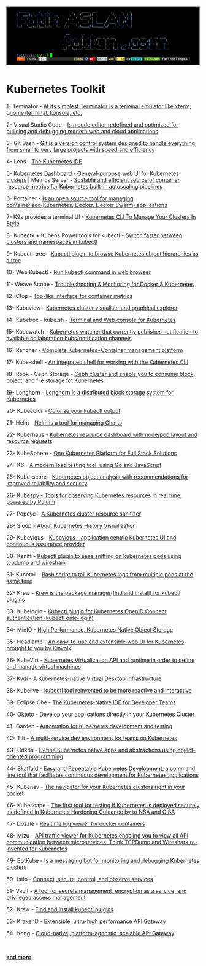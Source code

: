 # ![](bh.png)

# Kubernetes Toolkit


1- Teminator - [At its simplest Terminator is a terminal emulator like xterm, gnome-terminal, konsole, etc.](https://terminator-gtk3.readthedocs.io/en/latest/) <br>

2- Visual Studio Code - [Is a code editor redefined and optimized for building and debugging modern web and cloud applications](https://code.visualstudio.com/download) <br>

3- Git Bash - [Git is a version control system designed to handle everything from small to very large projects with speed and efficiency](https://git-scm.com/) <br>

4- Lens - [The Kubernetes IDE](https://github.com/lensapp/lens) <br>

5- Kubernetes Dashboard - [General-purpose web UI for Kubernetes clusters](https://github.com/kubernetes/dashboard) | 
Metrics Server - [Scalable and efficient source of container resource metrics for Kubernetes built-in autoscaling pipelines](https://github.com/kubernetes-sigs/metrics-server) <br>

6- Portainer - [Is an open source tool for managing containerized(Kubernetes, Docker, Docker Swarm) applications](https://github.com/portainer/k8s) <br>

7- K9s provides a terminal UI - [Kubernetes CLI To Manage Your Clusters In Style](https://github.com/derailed/k9s) <br>

8- Kubectx + Kubens Power tools for kubectl - [Switch faster between clusters and namespaces in kubectl](https://github.com/ahmetb/kubectx) <br>

9- Kubectl-tree - [Kubectl plugin to browse Kubernetes object hierarchies as a tree](https://github.com/ahmetb/kubectl-tree) <br>

10- Web Kubectl - [Run kubectl command in web browser](https://github.com/KubeOperator/webkubectl) <br>

11- Weave Scope - [Troubleshooting & Monitoring for Docker & Kubernetes](https://github.com/weaveworks/scope) <br>

12- Ctop - [Top-like interface for container metrics](https://github.com/bcicen/ctop) <br>

13- Kubeview - [Kubernetes cluster visualiser and graphical explorer](https://github.com/benc-uk/kubeview) <br>

14- Kubebox - kube.sh - [Terminal and Web console for Kubernetes](https://github.com/astefanutti/kubebox) <br>

15- Kubewatch - [Kubernetes watcher that currently publishes notification to available collaboration hubs/notification channels](https://github.com/bitnami-labs/kubewatch) <br>

16- Rancher - [Complete Kubernetes+Container management platform](https://github.com/rancher/rancher) <br>

17- Kube-shell - [An integrated shell for working with the Kubernetes CLI](https://github.com/cloudnativelabs/kube-shell) <br>

18- Rook - Ceph Storage - [Ceph cluster and enable you to consume block, object, and file storage fot Kubernetes](https://rook.io/docs/rook/v1.5/ceph-quickstart.html) <br>

19- Longhorn - [Longhorn is a distributed block storage system for Kubernetes](https://github.com/longhorn/longhorn) <br>

20- Kubecolor - [Colorize your kubectl output](https://github.com/dty1er/kubecolor) <br>

21- Helm - [Helm is a tool for managing Charts](https://github.com/helm/helm) <br>

22- Kuberhaus - [Kubernetes resource dashboard with node/pod layout and resource requests](https://github.com/stevelacy/kuberhaus) <br>

23- KubeSphere - [One Kubernetes Platform for Full Stack Solutions](https://kubesphere.io/) <br>

24- K6 - [A modern load testing tool, using Go and JavaScript](https://github.com/k6io/k6) <br>

25- Kube-score - [Kubernetes object analysis with recommendations for improved reliability and security](https://github.com/zegl/kube-score) <br>

26- Kubespy - [Tools for observing Kubernetes resources in real time, powered by Pulumi](https://github.com/pulumi/kubespy) <br>

27- Popeye - [A Kubernetes cluster resource sanitizer](https://github.com/derailed/popeye) <br>

28- Sloop - [About Kubernetes History Visualization](https://github.com/salesforce/sloop) <br>

29- Kubevious - [Kubevious - application centric Kubernetes UI and continuous assurance provider](https://github.com/kubevious/kubevious) <br>

30- Ksniff - [Kubectl plugin to ease sniffing on kubernetes pods using tcpdump and wireshark](https://github.com/eldadru/ksniff) <br>

31- Kubetail - [Bash script to tail Kubernetes logs from multiple pods at the same time ](https://github.com/johanhaleby/kubetail) <br>

32- Krew - [Krew is the package manager(find and install) for kubectl plugins](https://github.com/kubernetes-sigs/krew) <br>

33- Kubelogin - [Kubectl plugin for Kubernetes OpenID Connect authentication (kubectl oidc-login)](https://github.com/int128/kubelogin) <br>

34- MinIO - [High Performance, Kubernetes Native Object Storage](https://github.com/minio/minio) <br>

35- Headlamp - [An easy-to-use and extensible web UI for Kubernetes brought to you by Kinvolk](https://github.com/kinvolk/headlamp) <br>

36- KubeVirt - [Kubernetes Virtualization API and runtime in order to define and manage virtual machines](https://github.com/kubevirt/kubevirt) <br>

37- Kvdi - [A Kubernetes-native Virtual Desktop Infrastructure](https://github.com/kvdi/kvdi) <br>

38- Kubelive - [kubectl tool reinvented to be more reactive and interactive](https://github.com/ameerthehacker/kubelive) <br>

39- Eclipse Che - [The Kubernetes-Native IDE for Developer Teams](https://github.com/eclipse/che) <br>

40- Okteto - [Develop your applications directly in your Kubernetes Cluster](https://github.com/okteto/okteto) <br>

41- Garden - [Automation for Kubernetes development and testing](https://github.com/garden-io/garden) <br>

42- Tilt - [A multi-service dev environment for teams on Kubernetes](https://github.com/tilt-dev/tilt) <br>

43- Cdk8s - [Define Kubernetes native apps and abstractions using object-oriented programming](https://github.com/cdk8s-team/cdk8s) <br>

44- Skaffold - [Easy and Repeatable Kubernetes Development, a command line tool that facilitates continuous development for Kubernetes applications](https://github.com/GoogleContainerTools/skaffold) <br>

45- Kubenav - [The navigator for your Kubernetes clusters right in your pocket](https://github.com/kubenav/kubenav) <br>

46- Kubescape - [The first tool for testing if Kubernetes is deployed securely as defined in Kubernetes Hardening Guidance by to NSA and CISA](https://github.com/armosec/kubescape) <br>

47- Dozzle - [Realtime log viewer for docker containers](https://github.com/amir20/dozzle) <br>

48- Mizu - [API traffic viewer for Kubernetes enabling you to view all API communication between microservices. Think TCPDump and Wireshark re-invented for Kubernetes ](https://github.com/up9inc/mizu) <br>

49- BotKube - [Is a messaging bot for monitoring and debugging Kubernetes clusters](https://github.com/infracloudio/botkube) <br>

50- Istio - [Connect, secure, control, and observe services](https://github.com/istio/istio) <br>

51- Vault - [A tool for secrets management, encryption as a service, and privileged access management](https://github.com/hashicorp/vault) <br>

52- Krew - [Find and install kubectl plugins](https://github.com/kubernetes-sigs/krew) <br>

53- KrakenD - [Extensible, ultra-high performance API Gateway](https://github.com/devopsfaith/krakend-ce) <br>

54- Kong - [Cloud-native, platform-agnostic, scalable API Gateway](https://github.com/kong/kong) <b>

<br>

[and more](https://collabnix.github.io/kubetools/)
